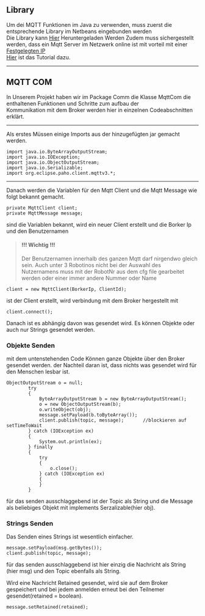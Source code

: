 ## <a name="lib">Library</a>  
Um dei MQTT Funktionen im Java zu verwenden, muss zuerst die entsprechende
Library im Netbeans eingebunden werden  
Die Library kann [Hier](https://repo.eclipse.org/content/repositories/paho-releases/org/eclipse/paho/mqtt-client/0.4.0/mqtt-client-0.4.0.jar) Heruntergeladen Werden
Zudem muss sichergestellt werden, dass ein Mqtt Server im Netzwerk online ist mit vorteil mit einer [Festgelegten IP](http://jankarres.de/2013/09/raspberry-pi-statischefeste-ip-adresse-vergeben/)  
[Hier](MosquittoBroker) ist das Tutorial dazu.  
***

## <a name="com">MQTT COM  </a>
In Unserem Projekt haben wir im Package Comm die Klasse MqttCom die enthaltenen Funktionen und Schritte zum aufbau der  
Kommunikation mit dem Broker werden hier in einzelnen Codeabschnitten erklärt. 
***
Als erstes Müssen einige Imports aus der hinzugefügten jar gemacht werden. 
```
import java.io.ByteArrayOutputStream;
import java.io.IOException;
import java.io.ObjectOutputStream;
import java.io.Serializable;
import org.eclipse.paho.client.mqttv3.*;
```
***
Danach werden die Variablen für den Mqtt Client und die Mqtt Message wie folgt bekannt gemacht. 
```
private MqttClient client;
private MqttMessage message;
```
sind die Variablen bekannt, wird ein neuer Client erstellt
und die Borker Ip und den Benutzernamen
> #### !!! Wichtig !!!
> Der Benutzernamen innerhalb des ganzen Mqtt darf nirgendwo gleich sein. Auch unter 3 Robotinos nicht
> bei der Auswahl des Nutzernamens muss mit der RobotNr aus dem cfg file gearbeitet werden oder einer 
> immer andere Nummer oder Name
```
client = new MqttClient(BorkerIp, ClientId);
```
ist der Client erstellt, wird verbindung mit dem Broker hergestellt mit 
```
client.connect();
```
Danach ist es abhängig davon was gesendet wird. Es können Objekte oder auch nur Strings gesendet werden. 

### <a name="sobj">Objekte Senden</a>
mit dem untenstehenden Code Können ganze Objekte über den Broker gesendet werden. 
der Nachteil daran ist, dass nichts was gesendet wird für den Menschen lesbar ist. 
```
ObjectOutputStream o = null;
        try
        {
            ByteArrayOutputStream b = new ByteArrayOutputStream();
            o = new ObjectOutputStream(b);
            o.writeObject(obj);
            message.setPayload(b.toByteArray());
            client.publish(topic, message);       //blockieren auf setTimeToWait
        } catch (IOException ex)
        {
            System.out.println(ex);
        } finally
        {
            try
            {
                o.close();
            } catch (IOException ex)
            {
            }
        }
```
für das senden ausschlaggebend ist der Topic als String und die Message als beliebiges Objekt mit implements Serzalizable(hier obj). 


### <a name="sst">Strings Senden</a>
Das Senden eines Strings ist wesentlich einfacher.
```
message.setPayload(msg.getBytes());
client.publish(topic, message);
```
für das senden ausschlaggebend ist hier einzig die Nachricht als String (hier msg)
und den Topic ebenfalls als String. 

Wird eine Nachricht Retained gesendet, wird sie auf dem Broker gespeichert und bei jedem anmelden
erneut bei den Teilnemer gesendet(retained = boolean). 
```
message.setRetained(retained);
```